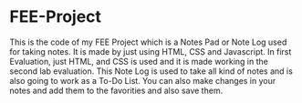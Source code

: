 # FEE-Project
This is the code of my FEE Project which is a Notes Pad or Note Log used for taking notes. It is made by just using HTML, CSS and Javascript.
In first Evaluation, just HTML, and CSS is used and it is made working in the second lab evaluation.
This Note Log is used to take all kind of notes and is also going to work as a To-Do List. You can also make changes in your notes and add them to the favorities and also save them.


